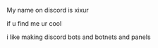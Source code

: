 My name on discord is xixur

if u find me ur cool

i like making discord bots and botnets and panels
